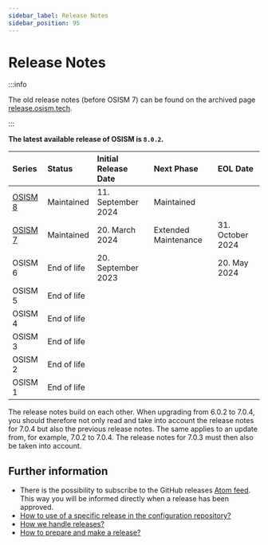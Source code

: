 ```yaml
---
sidebar_label: Release Notes
sidebar_position: 95
---
```


# Release Notes

:::info

The old release notes (before OSISM 7) can be found on the archived page
[release.osism.tech](https://release.osism.tech).

:::

**The latest available release of OSISM is `8.0.2`.**

| Series               | Status               | Initial Release Date | Next Phase           | EOL Date         |
|:---------------------|:---------------------|:---------------------|:---------------------|:-----------------|
| [OSISM 8](./osism-8) | Maintained           | 11. September 2024   | Maintained           |                  |
| [OSISM 7](./osism-7) | Maintained           | 20. March 2024       | Extended Maintenance | 31. October 2024 |
| OSISM 6              | End of life          | 20. September 2023   |                      | 20. May 2024     |
| OSISM 5              | End of life          |                      |                      |                  |
| OSISM 4              | End of life          |                      |                      |                  |
| OSISM 3              | End of life          |                      |                      |                  |
| OSISM 2              | End of life          |                      |                      |                  |
| OSISM 1              | End of life          |                      |                      |                  |

The release notes build on each other. When upgrading from 6.0.2 to 7.0.4, you should
therefore not only read and take into account the release notes for 7.0.4 but also the
previous release notes. The same applies to an update from, for example, 7.0.2 to 7.0.4.
The release notes for 7.0.3 must then also be taken into account.

## Further information

* There is the possibility to subscribe to the GitHub releases [Atom feed](https://github.com/osism/release/releases.atom).
  This way you will be informed directly when a release has been approved.
* [How to use of a specific release in the configuration repository?](https://osism.tech/docs/guides/configuration-guide/manager#stable-release)
* [How we handle releases?](https://osism.tech/docs/guides/other-guides/developer-guide/releases#how-we-handle-releases)
* [How to prepare and make a release?](https://osism.tech/docs/guides/other-guides/developer-guide/releases#how-to-make-a-release)
